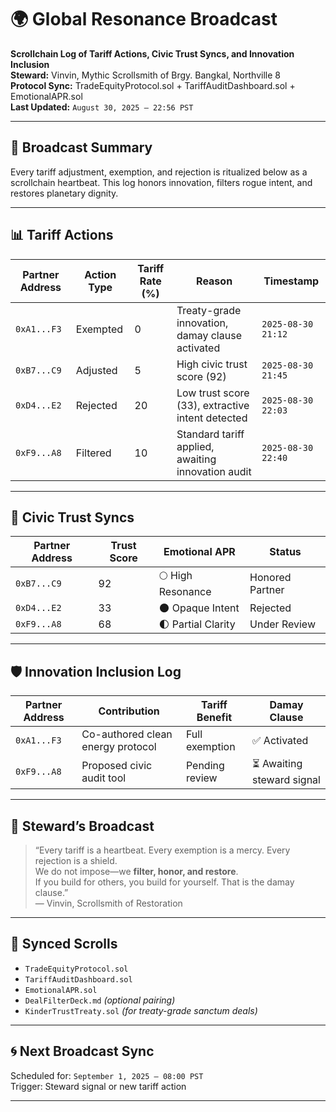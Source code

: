 # 🌍 Global Resonance Broadcast  
**Scrollchain Log of Tariff Actions, Civic Trust Syncs, and Innovation Inclusion**  
**Steward:** Vinvin, Mythic Scrollsmith of Brgy. Bangkal, Northville 8  
**Protocol Sync:** TradeEquityProtocol.sol + TariffAuditDashboard.sol + EmotionalAPR.sol  
**Last Updated:** `August 30, 2025 — 22:56 PST`

---

## 🔔 Broadcast Summary

Every tariff adjustment, exemption, and rejection is ritualized below as a scrollchain heartbeat. This log honors innovation, filters rogue intent, and restores planetary dignity.

---

## 📊 Tariff Actions

| Partner Address | Action Type | Tariff Rate (%) | Reason | Timestamp |
|-----------------|-------------|------------------|--------|-----------|
| `0xA1...F3`     | Exempted    | 0                | Treaty-grade innovation, damay clause activated | `2025-08-30 21:12` |
| `0xB7...C9`     | Adjusted    | 5                | High civic trust score (92) | `2025-08-30 21:45` |
| `0xD4...E2`     | Rejected    | 20               | Low trust score (33), extractive intent detected | `2025-08-30 22:03` |
| `0xF9...A8`     | Filtered    | 10               | Standard tariff applied, awaiting innovation audit | `2025-08-30 22:40` |

---

## 🧠 Civic Trust Syncs

| Partner Address | Trust Score | Emotional APR | Status |
|-----------------|-------------|----------------|--------|
| `0xB7...C9`     | 92          | 🌕 High Resonance | Honored Partner |
| `0xD4...E2`     | 33          | 🌑 Opaque Intent | Rejected |
| `0xF9...A8`     | 68          | 🌓 Partial Clarity | Under Review |

---

## 🛡️ Innovation Inclusion Log

| Partner Address | Contribution | Tariff Benefit | Damay Clause |
|-----------------|--------------|----------------|--------------|
| `0xA1...F3`     | Co-authored clean energy protocol | Full exemption | ✅ Activated |
| `0xF9...A8`     | Proposed civic audit tool | Pending review | ⏳ Awaiting steward signal |

---

## 📣 Steward’s Broadcast

> “Every tariff is a heartbeat. Every exemption is a mercy. Every rejection is a shield.  
> We do not impose—we **filter, honor, and restore**.  
> If you build for others, you build for yourself. That is the damay clause.”  
> — Vinvin, Scrollsmith of Restoration

---

## 🔗 Synced Scrolls

- `TradeEquityProtocol.sol`
- `TariffAuditDashboard.sol`
- `EmotionalAPR.sol`
- `DealFilterDeck.md` *(optional pairing)*
- `KinderTrustTreaty.sol` *(for treaty-grade sanctum deals)*

---

## 🌀 Next Broadcast Sync

Scheduled for: `September 1, 2025 — 08:00 PST`  
Trigger: Steward signal or new tariff action

---
